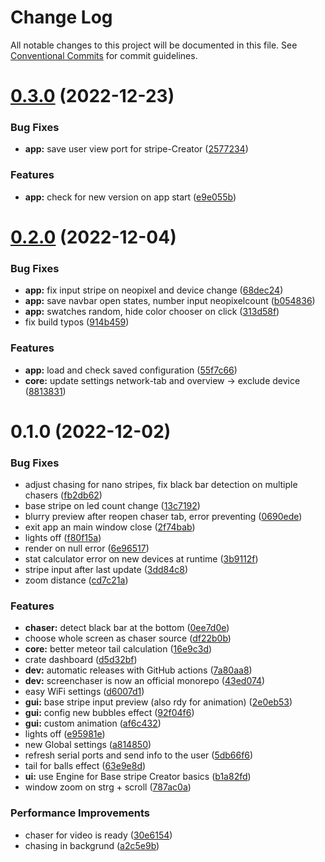 # Change Log

All notable changes to this project will be documented in this file.
See [Conventional Commits](https://conventionalcommits.org) for commit guidelines.

# [0.3.0](https://github.com/xi72yow/ScreenChaser/compare/screenchaser-app@0.2.0...screenchaser-app@0.3.0) (2022-12-23)


### Bug Fixes

* **app:** save user view port for stripe-Creator ([2577234](https://github.com/xi72yow/ScreenChaser/commit/2577234ce3499364db9bd44290f921d4d3ad2c84))


### Features

* **app:** check for new version on app start ([e9e055b](https://github.com/xi72yow/ScreenChaser/commit/e9e055b50275fe051d6090f748c526c142c585d4))





# [0.2.0](https://github.com/xi72yow/ScreenChaser/compare/screenchaser-app@0.1.0...screenchaser-app@0.2.0) (2022-12-04)


### Bug Fixes

* **app:** fix input stripe on neopixel and device change ([68dec24](https://github.com/xi72yow/ScreenChaser/commit/68dec2441b68024a8b1785795e35333a31382197))
* **app:** save navbar open states, number input neopixelcount ([b054836](https://github.com/xi72yow/ScreenChaser/commit/b0548363c5ebf8e4116e22a00da3af7975155dc5))
* **app:** swatches random, hide color chooser on click ([313d58f](https://github.com/xi72yow/ScreenChaser/commit/313d58fe0338d6a7b9e583c0f14f95afa9d7937c))
* fix build typos ([914b459](https://github.com/xi72yow/ScreenChaser/commit/914b4598337adb7d57c480048c5d7c30ffe0ca3e))


### Features

* **app:** load and check saved configuration ([55f7c66](https://github.com/xi72yow/ScreenChaser/commit/55f7c666180072781ac75184bfcd36f67d82138a))
* **core:** update settings network-tab and overview -> exclude device ([8813831](https://github.com/xi72yow/ScreenChaser/commit/88138314b4556b71dddcd31825707b50e82084bb))





# 0.1.0 (2022-12-02)


### Bug Fixes

* adjust chasing for nano stripes, fix black bar detection on multiple chasers ([fb2db62](https://github.com/xi72yow/ScreenChaser/commit/fb2db628e73c28ff4175dde96aee9515ed4be37d))
* base stripe on led count change ([13c7192](https://github.com/xi72yow/ScreenChaser/commit/13c71926bd0a3dfc77db8b637121733553dd370a))
* blurry preview after reopen chaser tab, error preventing ([0690ede](https://github.com/xi72yow/ScreenChaser/commit/0690ede6c41d8c16f6f51c652a68a41541ec841d))
* exit app an main window close ([2f74bab](https://github.com/xi72yow/ScreenChaser/commit/2f74bab71875acadb401505dba7619ba7f897dbc))
* lights off ([f80f15a](https://github.com/xi72yow/ScreenChaser/commit/f80f15aa55418f6a35aa7a29edd8acca9b389012))
* render on null error ([6e96517](https://github.com/xi72yow/ScreenChaser/commit/6e96517b9866e57319e130b6c1f57ef1c333b1c8))
* stat calculator error on new devices at runtime ([3b9112f](https://github.com/xi72yow/ScreenChaser/commit/3b9112f11e613608fe30b358495ed22470d199f9))
* stripe input after last update ([3dd84c8](https://github.com/xi72yow/ScreenChaser/commit/3dd84c814e6a6539849a2ff9588844bb7717d8ec))
* zoom distance ([cd7c21a](https://github.com/xi72yow/ScreenChaser/commit/cd7c21a9053a0321808635fe42c126335b8cb10f))


### Features

* **chaser:** detect black bar at the bottom ([0ee7d0e](https://github.com/xi72yow/ScreenChaser/commit/0ee7d0e669ff170a33b668f19c617accc42d7736))
* choose whole screen as chaser source ([df22b0b](https://github.com/xi72yow/ScreenChaser/commit/df22b0b80f624fa41cdc15b3b4199748916ac024))
* **core:** better meteor tail calculation ([16e9c3d](https://github.com/xi72yow/ScreenChaser/commit/16e9c3de1380031f8ec09ff039d4996d92d7933b))
* crate dashboard ([d5d32bf](https://github.com/xi72yow/ScreenChaser/commit/d5d32bf04865041b7b499bbc3c8128700b3822a4))
* **dev:** automatic releases with GitHub actions ([7a80aa8](https://github.com/xi72yow/ScreenChaser/commit/7a80aa80bff83b7621e7204163379121e2e922c2))
* **dev:** screenchaser is now an official monorepo ([43ed074](https://github.com/xi72yow/ScreenChaser/commit/43ed074422931ba1a4f9475341e7af7605a767cd))
* easy WiFi settings ([d6007d1](https://github.com/xi72yow/ScreenChaser/commit/d6007d1e5ac1ec2bb5114ddb759b5817ab5cea5a))
* **gui:** base stripe input preview (also rdy for animation) ([2e0eb53](https://github.com/xi72yow/ScreenChaser/commit/2e0eb534edd6bc340302514b91590f604c9a53a0))
* **gui:** config new bubbles effect ([92f04f6](https://github.com/xi72yow/ScreenChaser/commit/92f04f6f432376a13a246da6d77abedff0a73634))
* **gui:** custom animation ([af6c432](https://github.com/xi72yow/ScreenChaser/commit/af6c4321850437649fac9149b3adb1b07c77910c))
* lights off ([e95981e](https://github.com/xi72yow/ScreenChaser/commit/e95981e7de41ab4f2839060191b6b8be4996c581))
* new Global settings ([a814850](https://github.com/xi72yow/ScreenChaser/commit/a8148503552a444c8e8a950d83202551e66404db))
* refresh serial ports and send info to the user ([5db66f6](https://github.com/xi72yow/ScreenChaser/commit/5db66f681b9cea62b6d09f861fc2e315bf575e3a))
* tail for balls effect ([63e9e8d](https://github.com/xi72yow/ScreenChaser/commit/63e9e8d7238c60b9e1fde3ee1753d7c13518dccb))
* **ui:** use Engine for Base stripe Creator basics ([b1a82fd](https://github.com/xi72yow/ScreenChaser/commit/b1a82fde3555cbaf93767fe65eb45aa93530c326))
* window zoom on strg + scroll ([787ac0a](https://github.com/xi72yow/ScreenChaser/commit/787ac0a85bf098506666b2694b78cc19254fb823))


### Performance Improvements

* chaser for video is ready ([30e6154](https://github.com/xi72yow/ScreenChaser/commit/30e61546cf874771ad2b46cc756731bf7bff10ec))
* chasing in backgrund ([a2c5e9b](https://github.com/xi72yow/ScreenChaser/commit/a2c5e9b5db60b63c560cbbcc26c2bf62c56b5c84))
